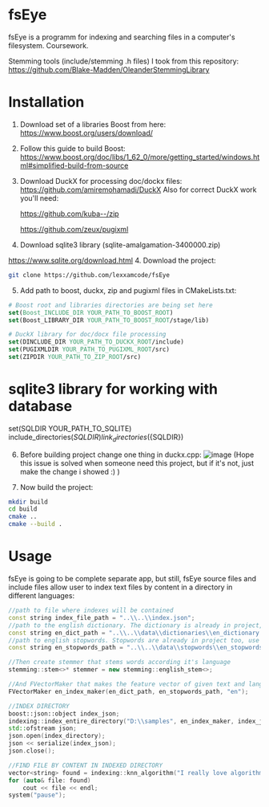 # fsEye
fsEye is a programm for indexing and searching files in a computer's filesystem.
Coursework.

Stemming tools (include/stemming .h files) I took from this repository: https://github.com/Blake-Madden/OleanderStemmingLibrary

# Installation
1. Download set of a libraries Boost from here: https://www.boost.org/users/download/

2. Follow this guide to build Boost: https://www.boost.org/doc/libs/1_62_0/more/getting_started/windows.html#simplified-build-from-source

3. Download DuckX for processing doc/dockx files: https://github.com/amiremohamadi/DuckX
   Also for correct DuckX work you'll need: 
   
   https://github.com/kuba--/zip
   
   https://github.com/zeux/pugixml
   
4. Download sqlite3 library (sqlite-amalgamation-3400000.zip)

https://www.sqlite.org/download.html
4. Download the project:
```bash
git clone https://github.com/lexxamcode/fsEye
```
5. Add path to boost, duckx, zip and pugixml files in CMakeLists.txt:
```cmake
# Boost root and libraries directories are being set here
set(Boost_INCLUDE_DIR YOUR_PATH_TO_BOOST_ROOT)
set(Boost_LIBRARY_DIR YOUR_PATH_TO_BOOST_ROOT/stage/lib)

# DuckX library for doc/docx file processing
set(DINCLUDE_DIR YOUR_PATH_TO_DUCKX_ROOT/include)
set(PUGIXMLDIR YOUR_PATH_TO_PUGIXML_ROOT/src)
set(ZIPDIR YOUR_PATH_TO_ZIP_ROOT/src)
```
# sqlite3 library for working with database
set(SQLDIR YOUR_PATH_TO_SQLITE)
include_directories(${SQLDIR})
link_directories(${SQLDIR})

6. Before building project change one thing in duckx.cpp:
![image](https://user-images.githubusercontent.com/82732974/203646559-395e7f61-18b5-46f7-8c23-d4b7c7d4e8a0.png)
(Hope this issue is solved when someone need this project, but if it's not, just make the change i showed :) )

7. Now build the project:
```bash
mkdir build
cd build
cmake ..
cmake --build .
```
# Usage
fsEye is going to be complete separate app, but still, fsEye source files and include files allow user to index text files by content in a directory in different languages:
```cpp
//path to file where indexes will be contained
const string index_file_path = "..\\..\\index.json"; 
//path to the english dictionary. The dictionary is already in project, use this path
const string en_dict_path = "..\\..\\data\\dictionaries\\en_dictionary.txt";
//path to english stopwords. Stopwords are already in project too, use this path.
const string en_stopwords_path = "..\\..\\data\\stopwords\\en_stopwords.txt";

//Then create stemmer that stems words according it's language
stemming::stem<>* stemmer = new stemming::english_stem<>;

//And FVectorMaker that makes the feature vector of given text and language
FVectorMaker en_index_maker(en_dict_path, en_stopwords_path, "en");

//INDEX DIRECTORY
boost::json::object index_json;
indexing::index_entire_directory("D:\\samples", en_index_maker, index_json);
std::ofstream json;
json.open(index_directory);
json << serialize(index_json);
json.close();

//FIND FILE BY CONTENT IN INDEXED DIRECTORY
vector<string> found = indexing::knn_algorithm("I really love algorithms and data structures!", index_directory, en_index_maker, 4);
for (auto& file: found)
    cout << file << endl;
system("pause");
```
